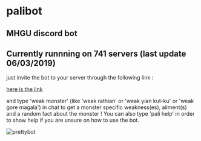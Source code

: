 # palibot
MHGU discord bot
------
Currently runnning on 741 servers (last update 06/03/2019)
------
just invite the bot to your server through the following link :

[here is the link](https://discordapp.com/api/oauth2/authorize?client_id=510472551332315157&permissions=8&redirect_uri=https%3A%2F%2Fdiscordapp.com%2Foath2%2Fauthorize%3Fcliend_id%3D%3CBot_Client_ID%3E%26scope%3Dbot%26permissions%3D0&scope=bot)

and type 'weak monster' (like 'weak rathian' or 'weak yian kut-ku' or 'weak gore magala') in chat to get a monster specific weakness(es), ailment(s) and a random fact about the monster !
You can also type 'pali help' in order to show help if you are unsure on how to use the bot.


![prettybot](https://i.imgur.com/nxiElvt.png)
